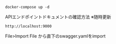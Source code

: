 ```
docker-compose up -d
```

APIエンドポイントドキュメントの確認方法 ※随時更新

```
http://localhost:9000
```
File>Import File
から直下のswagger.yamlをimport